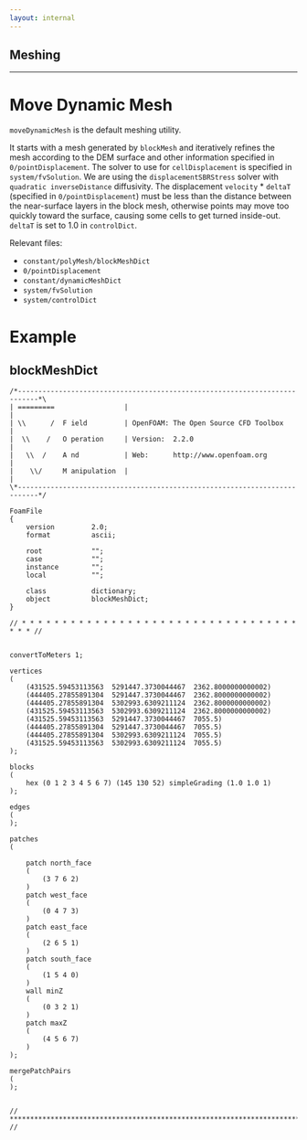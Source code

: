 ```yaml
---
layout: internal
---
```


## Meshing

* * *

# Move Dynamic Mesh



`moveDynamicMesh` is the default meshing utility.

It starts with a mesh generated by `blockMesh` and iteratively refines the mesh according to the DEM surface and other information specified in `0/pointDisplacement`. The solver to use for `cellDisplacement` is specified in `system/fvSolution`. We are using the `displacementSBRStress` solver with `quadratic inverseDistance` diffusivity. The displacement `velocity` * `deltaT` (specified in `0/pointDisplacement`) must be less than the distance between the near-surface layers in the block mesh, otherwise points may move too quickly toward the surface, causing some cells to get turned inside-out. `deltaT` is set to 1.0 in `controlDict`.

Relevant files:

* `constant/polyMesh/blockMeshDict`
* `0/pointDisplacement`
* `constant/dynamicMeshDict`
* `system/fvSolution`
* `system/controlDict`


# Example


## blockMeshDict


    /*---------------------------------------------------------------------------*\
    | =========                 |                                                 |
    | \\      /  F ield         | OpenFOAM: The Open Source CFD Toolbox           |
    |  \\    /   O peration     | Version:  2.2.0                                 |
    |   \\  /    A nd           | Web:      http://www.openfoam.org               |
    |    \\/     M anipulation  |                                                 |
    \*---------------------------------------------------------------------------*/

    FoamFile
    {
        version         2.0;
        format          ascii;

        root            "";
        case            "";
        instance        "";
        local           "";

        class           dictionary;
        object          blockMeshDict;
    }

    // * * * * * * * * * * * * * * * * * * * * * * * * * * * * * * * * * * * * * //


    convertToMeters 1;

    vertices
    (
        (431525.59453113563  5291447.3730044467  2362.8000000000002)
        (444405.27855891304  5291447.3730044467  2362.8000000000002)
        (444405.27855891304  5302993.6309211124  2362.8000000000002)
        (431525.59453113563  5302993.6309211124  2362.8000000000002)
        (431525.59453113563  5291447.3730044467  7055.5)
        (444405.27855891304  5291447.3730044467  7055.5)
        (444405.27855891304  5302993.6309211124  7055.5)
        (431525.59453113563  5302993.6309211124  7055.5)
    );

    blocks
    (
        hex (0 1 2 3 4 5 6 7) (145 130 52) simpleGrading (1.0 1.0 1)
    );

    edges
    (
    );

    patches
    (

        patch north_face
        (
            (3 7 6 2)
        )
        patch west_face
        (
            (0 4 7 3)
        )
        patch east_face
        (
            (2 6 5 1)
        )
        patch south_face
        (
            (1 5 4 0)
        )
        wall minZ
        (
            (0 3 2 1)
        )
        patch maxZ
        (
            (4 5 6 7)
        )
    );

    mergePatchPairs
    (
    );


    // ************************************************************************* //
